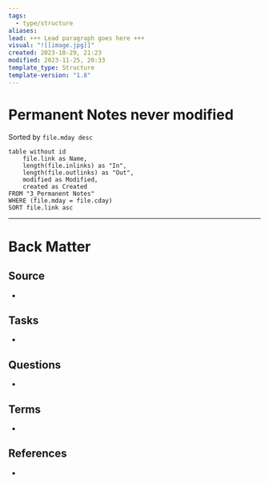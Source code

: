 ```yaml
---
tags:
  - type/structure
aliases: 
lead: +++ Lead paragraph goes here +++
visual: "![[image.jpg]]"
created: 2023-10-29, 21:23
modified: 2023-11-25, 20:33
template_type: Structure
template-version: "1.8"
---
```


# Permanent Notes never modified

<!-- Main STRUCTURE of my content -->
Sorted by `file.mday desc`
```dataview
table without id 
	file.link as Name, 
	length(file.inlinks) as "In",
	length(file.outlinks) as "Out",
	modified as Modified,
	created as Created
FROM "3_Permanent Notes"
WHERE (file.mday = file.cday)
SORT file.link asc
```

---
# Back Matter
## Source
<!-- Always keep a link to the source. --> 
- 

## Tasks
<!-- What remains to be done with this note? --> 
- 

## Questions
<!-- What remains for you to consider? --> 
- 

## Terms
<!-- Links to definition pages -->
- 

## References
<!-- Links to pages not referenced in the content -->
- 